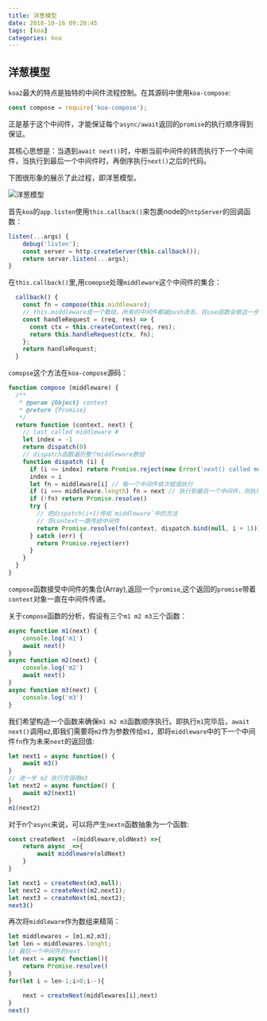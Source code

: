 ```yaml
---
title: 洋葱模型
date: 2018-10-16 09:20:45
tags: [koa]
categories: koa
---
```




## 洋葱模型

`koa2`最大的特点是独特的中间件流程控制。在其源码中使用`koa-compose`:

```js
const compose = require('koa-compose'); 
```

正是基于这个中间件，才能保证每个`async/await`返回的`promise`的执行顺序得到保证。

其核心思想是：当遇到`await next()`时，中断当前中间件的转而执行下一个中间件，当执行到最后一个中间件时，再倒序执行`next()`之后的代码。

下图很形象的展示了此过程，即洋葱模型。

![洋葱模型](https://segmentfault.com/img/bV6DZG?w=478&h=435)

首先`koa`的`app.listen`使用`this.callback()`来包裹node的`httpServer`的回调函数：

```js
listen(...args) {
    debug('listen');
    const server = http.createServer(this.callback());
    return server.listen(...args);
}
```

在`this.callback()`里,用`comopse`处理`middleware`这个中间件的集合：

```js
  callback() {
    const fn = compose(this.middleware);
	// this.middleware是一个数组，所有的中间件都被push进去，在use函数会做这一步。
    const handleRequest = (req, res) => {
      const ctx = this.createContext(req, res);
      return this.handleRequest(ctx, fn);
    };
    return handleRequest;
  }
```

`comopse`这个方法在`koa-compose`源码：

```js
function compose (middleware) {
  /**
   * @param {Object} context
   * @return {Promise}
   */
  return function (context, next) {
    // last called middleware #
    let index = -1
    return dispatch(0)
    // dispatch函数遍历整个middleware数组
    function dispatch (i) {
      if (i <= index) return Promise.reject(new Error('next() called multiple times'))
      index = i
      let fn = middleware[i] // 每一个中间件依次赋值执行
      if (i === middleware.length) fn = next // 执行到最后一个中间件，则执行next(),逆序。
      if (!fn) return Promise.resolve()
      try {
        // 把dispatch(i+1)传给`middleware`中的方法
       	// 将context一路传给中间件
        return Promise.resolve(fn(context, dispatch.bind(null, i + 1)));
      } catch (err) {
        return Promise.reject(err)
      }
    }
  }
}
```

`compose`函数接受中间件的集合(Array),返回一个`promise`,这个返回的`promise`带着`context`对象一直在中间件传递。

关于`compose`函数的分析，假设有三个`m1 m2 m3`三个函数：

```js
async function m1(next) {
    console.log('m1')
    await next()
}
async function m2(next) {
    console.log('m2')
    await next()
}
async function m3(next) {
    console.log('m3')
}
```

我们希望构造一个函数来确保`m1 m2 m3`函数顺序执行。即执行`m1`完毕后，`await next()`调用`m2`,即我们需要将`m2`作为参数传给`m1`，即将`middleware`中的下一个中间件`fn`作为未来`next`的返回值:

```js	
let next1 = async function() {
    await m3()
}
// 进一步 m2 执行完调用m3
let next2 = async function() {
    await m2(next1)
}
m1(next2)
```

对于n个`async`来说，可以将产生`nextn`函数抽象为一个函数:

```js
const createNext  =(middleware,oldNext) =>{
    return async _=>{
        await middleware(oldNext)
    }
}

let next1 = createNext(m3,null);
let next2 = createNext(m2,next1);
let next3 = createNext(m1,next2);
next3()
```

再次将`middleware`作为数组来精简：

```js
let middlewares = [m1,m2,m3];
let len = middlewares.lenght;
// 最后一个中间件的next
let next = async function(){
    return Promise.resolve()
}
for(let i = len-1;i>0;i--){
 
    next = createNext(middlewares[i],next)
}
next()
```

 
